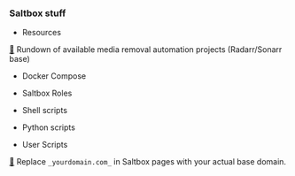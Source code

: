 ### Saltbox stuff

- Resources

[🔗](removerrs.md) Rundown of available media removal automation projects (Radarr/Sonarr base)

- Docker Compose

- Saltbox Roles

- Shell scripts

- Python scripts

- User Scripts

[🔗](userscripts/sb_docs_your_domain.js) Replace `_yourdomain.com_` in Saltbox pages with your actual base domain.
